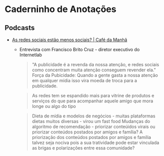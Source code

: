 # Caderninho de Anotações

## Podcasts
- [As redes sociais estão menos sociais? | Café da Manhã](https://open.spotify.com/episode/0YBCt1eftbucAgvz7MYEwz)
  - Entrevista com Francisco Brito Cruz - diretor executivo do Internetlab

    > "A publicidade é a revenda da nossa atenção, e redes sociais como concentram muita atenção conseguem revender ela."
    > Força da Pubicidade: Quando a gente gasta a nossa atenção em qualquer mídia isso vira moeda de troca para a publicidade.
    
    > As redes tem se espandido mais para vitrine de produtos e serviços do que para acompanhar aquele amigo que mora longe ou algo do tipo
    
    > Dieta de mídia e modelos de negócios - muitas plataformas dietas muitos diversas - virou um fast food
    > Mudanças do algoritmo de recomendação - priorizar conteúidos virais ou priorizar conteúdos postados por amigos e família?
    > A priorização dos conteúdos postados por amigos e família talvez seja nociva pois a sua tratividade pode estar vinculada as brigas e polarizações entre essa comunidade?
